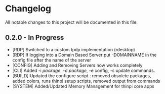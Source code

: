 # Changelog

All notable changes to this project will be documented in this file.

## 0.2.0 - In Progress
- [RDP] Switched to a custom tpdp implementation (rdesktop)
- [RDP] If logging into a Domain Based Server put -DOMAINNAME in the config file after the name of the server
- [CONFIG] Adding and Removing Servers now works completely
- [CLI] Added -i *package*, -d *package*, -e config, -s update commands.
- [BUILD] Updated the configure script : removed obsolete packages, added colors, runs thinpi setup scripts, removed output from commands
- [SYSTEM] Added/Updated Memory Management for thinpi core apps

